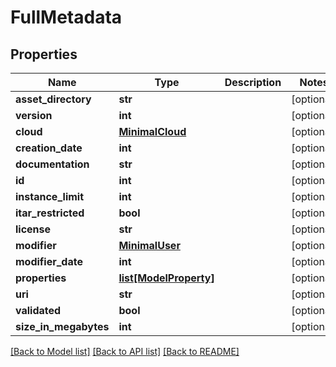 # FullMetadata

## Properties
Name | Type | Description | Notes
------------ | ------------- | ------------- | -------------
**asset_directory** | **str** |  | [optional] 
**version** | **int** |  | [optional] 
**cloud** | [**MinimalCloud**](MinimalCloud.md) |  | [optional] 
**creation_date** | **int** |  | [optional] 
**documentation** | **str** |  | [optional] 
**id** | **int** |  | [optional] 
**instance_limit** | **int** |  | [optional] 
**itar_restricted** | **bool** |  | [optional] 
**license** | **str** |  | [optional] 
**modifier** | [**MinimalUser**](MinimalUser.md) |  | [optional] 
**modifier_date** | **int** |  | [optional] 
**properties** | [**list[ModelProperty]**](ModelProperty.md) |  | [optional] 
**uri** | **str** |  | [optional] 
**validated** | **bool** |  | [optional] 
**size_in_megabytes** | **int** |  | [optional] 

[[Back to Model list]](../README.md#documentation-for-models) [[Back to API list]](../README.md#documentation-for-api-endpoints) [[Back to README]](../README.md)


